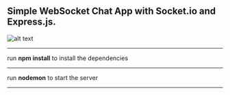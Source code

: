 ## Simple WebSocket Chat App with Socket.io and Express.js.

![alt text](public/images/chat.gif)

___________________________________________________________
run **npm install** to install the dependencies 
___________________________________________________________
run **nodemon** to start the server
___________________________________________________________
